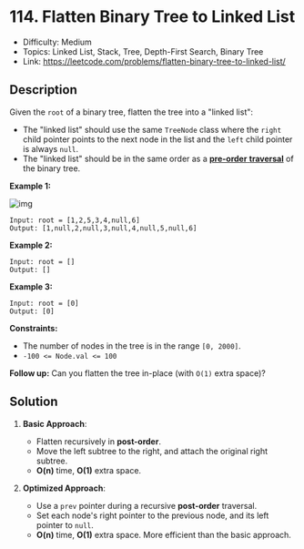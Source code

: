 # 114. Flatten Binary Tree to Linked List

- Difficulty: Medium
- Topics: Linked List, Stack, Tree, Depth-First Search, Binary Tree
- Link: https://leetcode.com/problems/flatten-binary-tree-to-linked-list/

## Description

Given the `root` of a binary tree, flatten the tree into a "linked list":

- The "linked list" should use the same `TreeNode` class where the `right` child pointer points to the next node in the list and the `left` child pointer is always `null`.
- The "linked list" should be in the same order as a [**pre-order** **traversal**](https://en.wikipedia.org/wiki/Tree_traversal#Pre-order,_NLR) of the binary tree.

**Example 1:**

![img](https://assets.leetcode.com/uploads/2021/01/14/flaten.jpg)

```
Input: root = [1,2,5,3,4,null,6]
Output: [1,null,2,null,3,null,4,null,5,null,6]
```

**Example 2:**

```
Input: root = []
Output: []
```

**Example 3:**

```
Input: root = [0]
Output: [0]
```

**Constraints:**

- The number of nodes in the tree is in the range `[0, 2000]`.
- `-100 <= Node.val <= 100`

**Follow up:** Can you flatten the tree in-place (with `O(1)` extra space)?

## Solution

1. **Basic Approach**:
   - Flatten recursively in **post-order**.
   - Move the left subtree to the right, and attach the original right subtree.
   - **O(n)** time, **O(1)** extra space.

2. **Optimized Approach**:
   - Use a `prev` pointer during a recursive **post-order** traversal.
   - Set each node's right pointer to the previous node, and its left pointer to `null`.
   - **O(n)** time, **O(1)** extra space. More efficient than the basic approach.
